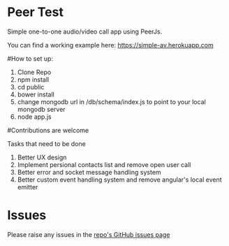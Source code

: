 # Peer Test
Simple one-to-one audio/video call app using PeerJs.

You can find a working example here:
https://simple-av.herokuapp.com

#How to set up:

1. Clone Repo
2. npm install
3. cd public
4. bower install
5. change mongodb url in /db/schema/index.js to point to your local mongodb server
6. node app.js

#Contributions are welcome

Tasks that need to be done

1. Better UX design
2. Implement persional contacts list and remove open user call
3. Better error and socket message handling system
4. Better custom event handling system and remove angular's local event emitter

# Issues
Please raise any issues in the [repo's GitHub issues page](https://github.com/saravanan10393/peertest/issues)
